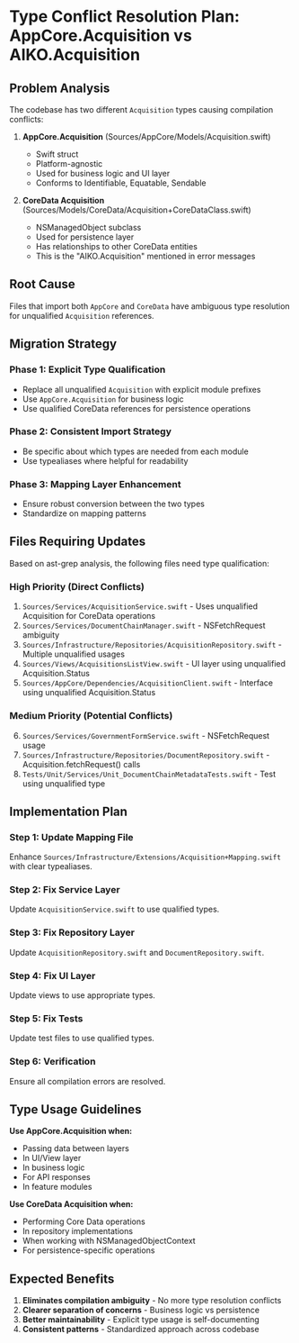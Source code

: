 # Type Conflict Resolution Plan: AppCore.Acquisition vs AIKO.Acquisition

## Problem Analysis

The codebase has two different `Acquisition` types causing compilation conflicts:

1. **AppCore.Acquisition** (Sources/AppCore/Models/Acquisition.swift)
   - Swift struct
   - Platform-agnostic 
   - Used for business logic and UI layer
   - Conforms to Identifiable, Equatable, Sendable

2. **CoreData Acquisition** (Sources/Models/CoreData/Acquisition+CoreDataClass.swift)
   - NSManagedObject subclass
   - Used for persistence layer
   - Has relationships to other CoreData entities
   - This is the "AIKO.Acquisition" mentioned in error messages

## Root Cause

Files that import both `AppCore` and `CoreData` have ambiguous type resolution for unqualified `Acquisition` references.

## Migration Strategy

### Phase 1: Explicit Type Qualification
- Replace all unqualified `Acquisition` with explicit module prefixes
- Use `AppCore.Acquisition` for business logic
- Use qualified CoreData references for persistence operations

### Phase 2: Consistent Import Strategy  
- Be specific about which types are needed from each module
- Use typealiases where helpful for readability

### Phase 3: Mapping Layer Enhancement
- Ensure robust conversion between the two types
- Standardize on mapping patterns

## Files Requiring Updates

Based on ast-grep analysis, the following files need type qualification:

### High Priority (Direct Conflicts)
1. `Sources/Services/AcquisitionService.swift` - Uses unqualified Acquisition for CoreData operations
2. `Sources/Services/DocumentChainManager.swift` - NSFetchRequest<Acquisition> ambiguity
3. `Sources/Infrastructure/Repositories/AcquisitionRepository.swift` - Multiple unqualified usages
4. `Sources/Views/AcquisitionsListView.swift` - UI layer using unqualified Acquisition.Status
5. `Sources/AppCore/Dependencies/AcquisitionClient.swift` - Interface using unqualified Acquisition.Status

### Medium Priority (Potential Conflicts)
6. `Sources/Services/GovernmentFormService.swift` - NSFetchRequest usage
7. `Sources/Infrastructure/Repositories/DocumentRepository.swift` - Acquisition.fetchRequest() calls
8. `Tests/Unit/Services/Unit_DocumentChainMetadataTests.swift` - Test using unqualified type

## Implementation Plan

### Step 1: Update Mapping File
Enhance `Sources/Infrastructure/Extensions/Acquisition+Mapping.swift` with clear typealiases.

### Step 2: Fix Service Layer
Update `AcquisitionService.swift` to use qualified types.

### Step 3: Fix Repository Layer  
Update `AcquisitionRepository.swift` and `DocumentRepository.swift`.

### Step 4: Fix UI Layer
Update views to use appropriate types.

### Step 5: Fix Tests
Update test files to use qualified types.

### Step 6: Verification
Ensure all compilation errors are resolved.

## Type Usage Guidelines

**Use AppCore.Acquisition when:**
- Passing data between layers
- In UI/View layer
- In business logic
- For API responses
- In feature modules

**Use CoreData Acquisition when:**
- Performing Core Data operations
- In repository implementations  
- When working with NSManagedObjectContext
- For persistence-specific operations

## Expected Benefits

1. **Eliminates compilation ambiguity** - No more type resolution conflicts
2. **Clearer separation of concerns** - Business logic vs persistence
3. **Better maintainability** - Explicit type usage is self-documenting
4. **Consistent patterns** - Standardized approach across codebase